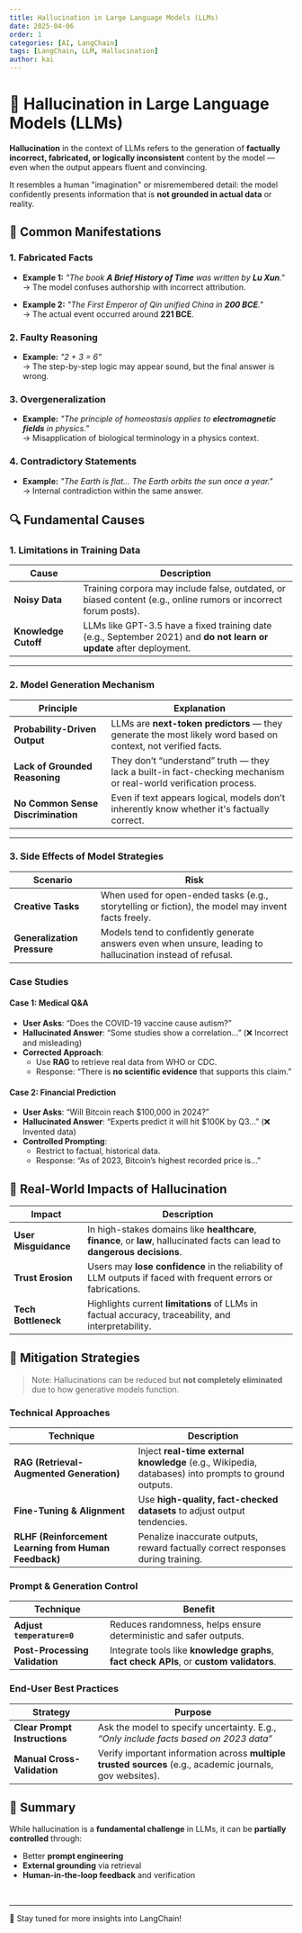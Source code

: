 ```yaml
---
title: Hallucination in Large Language Models (LLMs)
date: 2025-04-06
order: 1
categories: [AI, LangChain]
tags: [LangChain, LLM, Hallucination]
author: kai
---
```



# 🚀 Hallucination in Large Language Models (LLMs)
**Hallucination** in the context of LLMs refers to the generation of **factually incorrect, fabricated, or logically inconsistent** content by the model — even when the output appears fluent and convincing.

It resembles a human "imagination" or misremembered detail: the model confidently presents information that is **not grounded in actual data** or reality.


## 🚨 Common Manifestations

### 1. Fabricated Facts

- **Example 1:**  *"The book **A Brief History of Time** was written by **Lu Xun**."*  
  → The model confuses authorship with incorrect attribution.

- **Example 2:**  *"The First Emperor of Qin unified China in **200 BCE**."*  
  → The actual event occurred around **221 BCE**.

### 2. Faulty Reasoning

- **Example:**  *"2 + 3 = 6"*  
  → The step-by-step logic may appear sound, but the final answer is wrong.

### 3. Overgeneralization

- **Example:**  *"The principle of homeostasis applies to **electromagnetic fields** in physics."*  
  → Misapplication of biological terminology in a physics context.

### 4. Contradictory Statements

- **Example:**  *"The Earth is flat... The Earth orbits the sun once a year."*  
  → Internal contradiction within the same answer.



## 🔍 Fundamental Causes

### 1. Limitations in Training Data

| Cause             | Description |
|------------------|-------------|
| **Noisy Data**    | Training corpora may include false, outdated, or biased content (e.g., online rumors or incorrect forum posts). |
| **Knowledge Cutoff** | LLMs like GPT-3.5 have a fixed training date (e.g., September 2021) and **do not learn or update** after deployment. |

---

### 2. Model Generation Mechanism

| Principle            | Explanation |
|----------------------|-------------|
| **Probability-Driven Output** | LLMs are **next-token predictors** — they generate the most likely word based on context, not verified facts. |
| **Lack of Grounded Reasoning** | They don’t “understand” truth — they lack a built-in fact-checking mechanism or real-world verification process. |
| **No Common Sense Discrimination** | Even if text appears logical, models don’t inherently know whether it's factually correct. |

---

### 3. Side Effects of Model Strategies

| Scenario            | Risk |
|---------------------|------|
| **Creative Tasks**   | When used for open-ended tasks (e.g., storytelling or fiction), the model may invent facts freely. |
| **Generalization Pressure** | Models tend to confidently generate answers even when unsure, leading to hallucination instead of refusal. |


### Case Studies

#### Case 1: Medical Q&A

- **User Asks**: “Does the COVID-19 vaccine cause autism?”
- **Hallucinated Answer**: “Some studies show a correlation...” (❌ Incorrect and misleading)
- **Corrected Approach**:
  - Use **RAG** to retrieve real data from WHO or CDC.
  - Response: “There is **no scientific evidence** that supports this claim.”


#### Case 2: Financial Prediction

- **User Asks**: “Will Bitcoin reach $100,000 in 2024?”
- **Hallucinated Answer**: “Experts predict it will hit $100K by Q3...” (❌ Invented data)
- **Controlled Prompting**:
  - Restrict to factual, historical data.
  - Response: “As of 2023, Bitcoin’s highest recorded price is...”


## 🚨 Real-World Impacts of Hallucination

| Impact               | Description |
|----------------------|-------------|
| **User Misguidance** | In high-stakes domains like **healthcare**, **finance**, or **law**, hallucinated facts can lead to **dangerous decisions**. |
| **Trust Erosion**    | Users may **lose confidence** in the reliability of LLM outputs if faced with frequent errors or fabrications. |
| **Tech Bottleneck**  | Highlights current **limitations** of LLMs in factual accuracy, traceability, and interpretability. |



## 🧯 Mitigation Strategies

> Note: Hallucinations can be reduced but **not completely eliminated** due to how generative models function.

### Technical Approaches

| Technique                 | Description |
|--------------------------|-------------|
| **RAG (Retrieval-Augmented Generation)** | Inject **real-time external knowledge** (e.g., Wikipedia, databases) into prompts to ground outputs. |
| **Fine-Tuning & Alignment**              | Use **high-quality, fact-checked datasets** to adjust output tendencies. |
| **RLHF (Reinforcement Learning from Human Feedback)** | Penalize inaccurate outputs, reward factually correct responses during training. |


### Prompt & Generation Control

| Technique               | Benefit |
|------------------------|---------|
| **Adjust `temperature=0`** | Reduces randomness, helps ensure deterministic and safer outputs. |
| **Post-Processing Validation** | Integrate tools like **knowledge graphs**, **fact check APIs**, or **custom validators**. |


### End-User Best Practices

| Strategy                     | Purpose |
|-----------------------------|---------|
| **Clear Prompt Instructions** | Ask the model to specify uncertainty. E.g., _“Only include facts based on 2023 data”_ |
| **Manual Cross-Validation**   | Verify important information across **multiple trusted sources** (e.g., academic journals, gov websites). |


## 🧠 Summary

While hallucination is a **fundamental challenge** in LLMs, it can be **partially controlled** through:

- Better **prompt engineering**
- **External grounding** via retrieval
- **Human-in-the-loop feedback** and verification






<br>



---

🚀 Stay tuned for more insights into LangChain!



